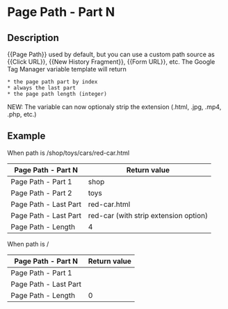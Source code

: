 # Page Path - Part N

## Description

{{Page Path}} used by default, but you can use a custom path source as {{Click URL}}, {{New History Fragment}}, {{Form URL}}, etc.
The Google Tag Manager variable template will return

	* the page path part by index
	* always the last part
	* the page path length (integer)
	
NEW: The variable can now optionaly strip the extension (.html, .jpg, .mp4, .php, etc.)


## Example

When path is /shop/toys/cars/red-car.html

|Page Path - Part N|Return value|
| ---- | ---- |
|Page Path - Part 1|shop|
|Page Path - Part 2|toys|
|Page Path - Last Part|red-car.html |
|Page Path - Last Part|red-car (with strip extension option) |
|Page Path - Length|4|


When path is /

|Page Path - Part N|Return value|
| ---- | ---- |
|Page Path - Part 1||
|Page Path - Last Part||
|Page Path - Length|0|


